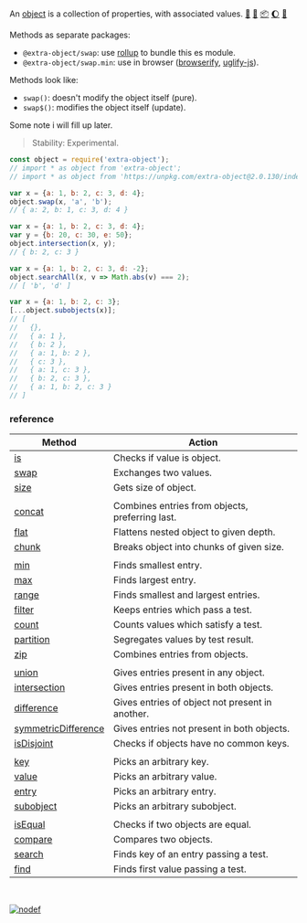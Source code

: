An [object] is a collection of properties, with associated values. [:running:] [:vhs:] [:package:] [:moon:] [:ledger:]

Methods as separate packages:
- `@extra-object/swap`: use [rollup] to bundle this es module.
- `@extra-object/swap.min`: use in browser ([browserify], [uglify-js]).

Methods look like:
- `swap()`: doesn't modify the object itself (pure).
- `swap$()`: modifies the object itself (update).

Some note i will fill up later.

> Stability: Experimental.

```javascript
const object = require('extra-object');
// import * as object from 'extra-object';
// import * as object from 'https://unpkg.com/extra-object@2.0.130/index.mjs'; (deno)

var x = {a: 1, b: 2, c: 3, d: 4};
object.swap(x, 'a', 'b');
// { a: 2, b: 1, c: 3, d: 4 }

var x = {a: 1, b: 2, c: 3, d: 4};
var y = {b: 20, c: 30, e: 50};
object.intersection(x, y);
// { b: 2, c: 3 }

var x = {a: 1, b: 2, c: 3, d: -2};
object.searchAll(x, v => Math.abs(v) === 2);
// [ 'b', 'd' ]

var x = {a: 1, b: 2, c: 3};
[...object.subobjects(x)];
// [
//   {},
//   { a: 1 },
//   { b: 2 },
//   { a: 1, b: 2 },
//   { c: 3 },
//   { a: 1, c: 3 },
//   { b: 2, c: 3 },
//   { a: 1, b: 2, c: 3 }
// ]
```

### reference

| Method                | Action
|-----------------------|-------
| [is]                  | Checks if value is object.
| [swap]                | Exchanges two values.
| [size]                | Gets size of object.
|                       | 
| [concat]              | Combines entries from objects, preferring last.
| [flat]                | Flattens nested object to given depth.
| [chunk]               | Breaks object into chunks of given size.
|                       | 
| [min]                 | Finds smallest entry.
| [max]                 | Finds largest entry.
| [range]               | Finds smallest and largest entries.
| [filter]              | Keeps entries which pass a test.
| [count]               | Counts values which satisfy a test.
| [partition]           | Segregates values by test result.
| [zip]                 | Combines entries from objects.
|                       | 
| [union]               | Gives entries present in any object.
| [intersection]        | Gives entries present in both objects.
| [difference]          | Gives entries of object not present in another.
| [symmetricDifference] | Gives entries not present in both objects.
| [isDisjoint]          | Checks if objects have no common keys.
|                       | 
| [key]                 | Picks an arbitrary key.
| [value]               | Picks an arbitrary value.
| [entry]               | Picks an arbitrary entry.
| [subobject]           | Picks an arbitrary subobject.
|                       | 
| [isEqual]             | Checks if two objects are equal.
| [compare]             | Compares two objects.
| [search]              | Finds key of an entry passing a test.
| [find]                | Finds first value passing a test.

<br>

[![nodef](https://merferry.glitch.me/card/extra-array.svg)](https://nodef.github.io)

[object]: https://developer.mozilla.org/en-US/docs/Web/JavaScript/Reference/Global_Objects/Object
[browserify]: https://www.npmjs.com/package/browserify
[rollup]: https://www.npmjs.com/package/rollup
[uglify-js]: https://www.npmjs.com/package/uglify-js
[is]: https://github.com/nodef/extra-object/wiki/is
[swap]: https://github.com/nodef/extra-object/wiki/swap
[size]: https://github.com/nodef/extra-object/wiki/size
[concat]: https://github.com/nodef/extra-object/wiki/concat
[flat]: https://github.com/nodef/extra-object/wiki/flat
[chunk]: https://github.com/nodef/extra-object/wiki/chunk
[min]: https://github.com/nodef/extra-object/wiki/min
[max]: https://github.com/nodef/extra-object/wiki/max
[range]: https://github.com/nodef/extra-object/wiki/range
[filter]: https://github.com/nodef/extra-object/wiki/filter
[count]: https://github.com/nodef/extra-object/wiki/count
[partition]: https://github.com/nodef/extra-object/wiki/partition
[zip]: https://github.com/nodef/extra-object/wiki/zip
[union]: https://github.com/nodef/extra-object/wiki/union
[intersection]: https://github.com/nodef/extra-object/wiki/intersection
[difference]: https://github.com/nodef/extra-object/wiki/difference
[symmetricDifference]: https://github.com/nodef/extra-object/wiki/symmetricDifference
[isDisjoint]: https://github.com/nodef/extra-object/wiki/isDisjoint
[key]: https://github.com/nodef/extra-object/wiki/key
[value]: https://github.com/nodef/extra-object/wiki/value
[entry]: https://github.com/nodef/extra-object/wiki/entry
[subobject]: https://github.com/nodef/extra-object/wiki/subobject
[isEqual]: https://github.com/nodef/extra-object/wiki/isEqual
[compare]: https://github.com/nodef/extra-object/wiki/compare
[search]: https://github.com/nodef/extra-object/wiki/search
[find]: https://github.com/nodef/extra-object/wiki/find
[:running:]: https://npm.runkit.com/extra-object
[:vhs:]: https://asciinema.org/a/338512
[:package:]: https://www.npmjs.com/package/extra-object
[:moon:]: https://www.npmjs.com/package/extra-object.min
[:ledger:]: https://unpkg.com/extra-object/

